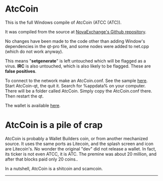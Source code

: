 # AtcCoin

This is the full Windows compile of AtcCoin (ATCC (ATC)).

It was compiled from the source at [NovaExchange's Github repository](https://github.com/novaexchange/ATCC). 

No changes have been made to the code other than adding Window's dependencies in the qt-pro file, and some nodes were added to net.cpp (which do not work anyway).

This means "**setgenerate**" is left untouched which will be flagged as a virus. **IRC** is also untouched, which is also likely to be flagged. These are **false positives**.

To connect to the network make an AtcCoin.conf. See the sample [here](https://github.com/novaexchange/ATCC). Start AtcCoin-qt, the quit it. Search for %appdata% on your computer. There will be a folder called AtcCoin. Simply copy the AtcCoin.conf there. Then restart the qt.

The wallet is available [here](https://github.com/novaexchange/ATCC).


# AtcCoin is a pile of crap

AtcCoin is probably a Wallet Builders coin, or from another mechanized source. It uses the same ports as Litecoin, and the splash screen and icon are Litecoin's. No wonder the original "dev" did not release a wallet. In fact, its ticker is not even ATCC, it is ATC. The premine was about 20 million, and after that blocks paid only 20 coins..

In a nutshell, AtcCoin is a shitcoin and scamcoin.

----

